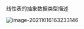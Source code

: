 线性表的抽象数据类型描述

![image-20211016163233146](https://gitee.com/zjkhard/note-img/raw/master/img/20211016163233.png)







